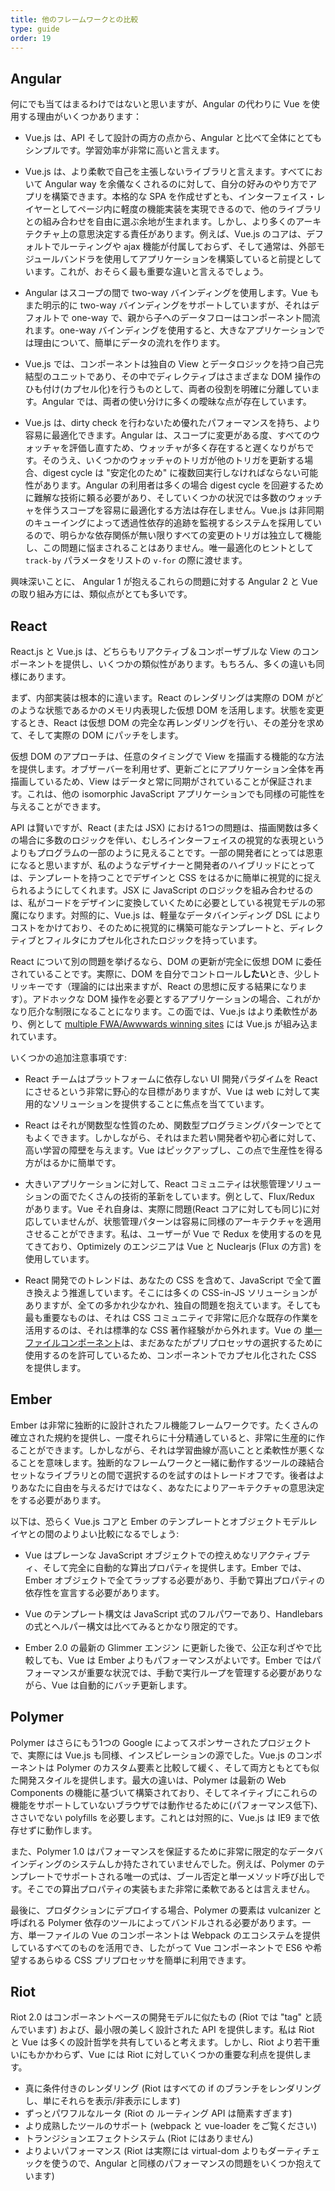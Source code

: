 ```yaml
---
title: 他のフレームワークとの比較
type: guide
order: 19
---
```


## Angular

何にでも当てはまるわけではないと思いますが、Angular の代わりに Vue を使用する理由がいくつかあります：

- Vue.js は、API そして設計の両方の点から、Angular と比べて全体にとてもシンプルです。学習効率が非常に高いと言えます。

- Vue.js は、より柔軟で自己を主張しないライブラリと言えます。すべてにおいて Angular way を余儀なくされるのに対して、自分の好みのやり方でアプリを構築できます。本格的な SPA を作成せずとも、インターフェイス・レイヤーとしてページ内に軽度の機能実装を実現できるので、他のライブラリとの組み合わせを自由に選ぶ余地が生まれます。しかし、より多くのアーキテクチャ上の意思決定する責任があります。例えば、Vue.js のコアは、デフォルトでルーティングや ajax 機能が付属しておらず、そして通常は、外部モジュールバンドラを使用してアプリケーションを構築していると前提としています。これが、おそらく最も重要な違いと言えるでしょう。

- Angular はスコープの間で two-way バインディングを使用します。Vue もまた明示的に two-way バインディングをサポートしていますが、それはデフォルトで one-way で、親から子へのデータフローはコンポーネント間流れます。one-way バインディングを使用すると、大きなアプリケーションでは理由について、簡単にデータの流れを作ります。

- Vue.js では、コンポーネントは独自の View とデータロジックを持つ自己完結型のユニットであり、その中でディレクティブはさまざまな DOM 操作のひも付け(カプセル化)を行うものとして、両者の役割を明確に分離しています。Angular では、両者の使い分けに多くの曖昧な点が存在しています。

- Vue.js は、dirty check を行わないため優れたパフォーマンスを持ち、より容易に最適化できます。Angular は、スコープに変更がある度、すべてのウォッチャを評価し直すため、ウォッチャが多く存在すると遅くなりがちです。そのうえ、いくつかのウォッチャのトリガが他のトリガを更新する場合、digest cycle は "安定化のため" に複数回実行しなければならない可能性があります。Angular の利用者は多くの場合 digest cycle を回避するために難解な技術に頼る必要があり、そしていくつかの状況では多数のウォッチャを伴うスコープを容易に最適化する方法は存在しません。Vue.js は非同期のキューイングによって透過性依存的追跡を監視するシステムを採用しているので、明らかな依存関係が無い限りすべての変更のトリガは独立して機能し、この問題に悩まされることはありません。唯一最適化のヒントとして `track-by` パラメータをリストの `v-for` の際に渡せます。

興味深いことに、 Angular 1 が抱えるこれらの問題に対する Angular 2 と Vue の取り組み方には、類似点がとても多いです。

## React

React.js と Vue.js は、どちらもリアクティブ＆コンポーザブルな View のコンポーネントを提供し、いくつかの類似性があります。もちろん、多くの違いも同様にあります。

まず、内部実装は根本的に違います。React のレンダリングは実際の DOM がどのような状態であるかのメモリ内表現した仮想 DOM を活用します。状態を変更するとき、React は仮想 DOM の完全な再レンダリングを行い、その差分を求めて、そして実際の DOM にパッチをします。

仮想 DOM のアプローチは、任意のタイミングで View を描画する機能的な方法を提供します。オブザーバーを利用せず、更新ごとにアプリケーション全体を再描画しているため、View はデータと常に同期がされていることが保証されます。これは、他の isomorphic JavaScript アプリケーションでも同様の可能性を与えることができます。

API は賢いですが、React (または JSX) における1つの問題は、描画関数は多くの場合に多数のロジックを伴い、むしろインターフェイスの視覚的な表現というよりもプログラムの一部のように見えることです。一部の開発者にとっては恩恵になると思いますが、私のようなデザイナーと開発者のハイブリッドにとっては、テンプレートを持つことでデザインと CSS をはるかに簡単に視覚的に捉えられるようにしてくれます。JSX に JavaScript のロジックを組み合わせるのは、私がコードをデザインに変換していくために必要としている視覚モデルの邪魔になります。対照的に、Vue.js は、軽量なデータバインディング DSL によりコストをかけており、そのために視覚的に構築可能なテンプレートと、ディレクティブとフィルタにカプセル化されたロジックを持っています。

React について別の問題を挙げるなら、DOM の更新が完全に仮想 DOM に委任されていることです。実際に、DOM を自分でコントロール**したい**とき、少しトリッキーです（理論的には出来ますが、React の思想に反する結果になります）。アドホックな DOM 操作を必要とするアプリケーションの場合、これがかなり厄介な制限になることになります。この面では、Vue.js はより柔軟性があり、例として [multiple FWA/Awwwards winning sites](https://github.com/vuejs/vue/wiki/Projects-Using-Vue.js#interactive-experiences) には Vue.js が組み込まれています。

いくつかの追加注意事項です:

- React チームはプラットフォームに依存しない UI 開発パラダイムを React にさせるという非常に野心的な目標がありますが、Vue は web に対して実用的なソリューションを提供することに焦点を当てています。

- React はそれが関数型な性質のため、関数型プログラミングパターンでとてもよくできます。しかしながら、それはまた若い開発者や初心者に対して、高い学習の障壁を与えます。Vue はピックアップし、この点で生産性を得る方がはるかに簡単です。

- 大きいアプリケーションに対して、React コミュニティは状態管理ソリューションの面でたくさんの技術的革新をしています。例として、Flux/Redux があります。Vue それ自身は、実際に問題(React コアに対しても同じ)に対応していませんが、状態管理パターンは容易に同様のアーキテクチャを適用させることができます。私は、ユーザーが Vue で Redux を使用するのを見てきており、Optimizely のエンジニアは Vue と Nuclearjs (Flux の方言) を使用しています。

- React 開発でのトレンドは、あなたの CSS を含めて、JavaScript で全て置き換えよう推進しています。そこには多くの CSS-in-JS ソリューションがありますが、全ての多かれ少なかれ、独自の問題を抱えています。そしても最も重要なものは、それは CSS コミュニティで非常に厄介な既存の作業を活用するのは、それは標準的な CSS 著作経験がから外れます。Vue の [単一ファイルコンポーネント](application.html#単一ファイルコンポーネント)は、まだあなたがプリプロセッサの選択するために使用するのを許可しているため、コンポーネントでカプセル化された CSS を提供します。

## Ember

Ember は非常に独断的に設計されたフル機能フレームワークです。たくさんの確立された規約を提供し、一度それらに十分精通していると、非常に生産的に作ることができます。しかしながら、それは学習曲線が高いことと柔軟性が悪くなることを意味します。独断的なフレームワークと一緒に動作するツールの疎結合セットなライブラリとの間で選択するのを試すのはトレードオフです。後者はよりあなたに自由を与えるだけではなく、あなたによりアーキテクチャの意思決定をする必要があります。

以下は、恐らく Vue.js コアと Ember のテンプレートとオブジェクトモデルレイヤとの間のよりよい比較になるでしょう:

- Vue はプレーンな JavaScript オブジェクトでの控えめなリアクティブティ、そして完全に自動的な算出プロパティを提供します。Ember では、Ember オブジェクトで全てラップする必要があり、手動で算出プロパティの依存性を宣言する必要があります。

- Vue のテンプレート構文は JavaScript 式のフルパワーであり、Handlebars の式とヘルパー構文は比べてみるとかなり限定的です。

- Ember 2.0 の最新の Glimmer エンジン に更新した後で、公正な利ざやで比較しても、Vue は Ember よりもパフォーマンスがよいです。Ember ではパフォーマンスが重要な状況では、手動で実行ループを管理する必要がありながら、Vue は自動的にバッチ更新します。

## Polymer

Polymer はさらにもう1つの Google によってスポンサーされたプロジェクトで、実際には Vue.js も同様、インスピレーションの源でした。Vue.js のコンポーネントは Polymer のカスタム要素と比較して緩く、そして両方ともとても似た開発スタイルを提供します。最大の違いは、Polymer は最新の Web Components の機能に基づいて構築されており、そしてネイティブにこれらの機能をサポートしていないブラウザでは動作せるために(パフォーマンス低下)、ささいでない polyfills を必要します。これとは対照的に、Vue.js は IE9 まで依存せずに動作します。

また、Polymer 1.0 はパフォーマンスを保証するために非常に限定的なデータバインディングのシステムしか持たされていませんでした。例えば、Polymer のテンプレートでサポートされる唯一の式は、ブール否定と単一メソッド呼び出しです。そこでの算出プロパティの実装もまた非常に柔軟であるとは言えません。

最後に、プロダクションにデプロイする場合、Polymer の要素は vulcanizer と呼ばれる Polymer 依存のツールによってバンドルされる必要があります。一方、単一ファイルの Vue のコンポーネントは Webpack のエコシステムを提供しているすべてのものを活用でき、したがって Vue コンポーネントで ES6 や希望するあらゆる CSS プリプロセッサを簡単に利用できます。

## Riot

Riot 2.0 はコンポーネントベースの開発モデルに似たもの (Riot では "tag" と読んでいます) および、最小限の美しく設計された API を提供します。私は Riot と Vue は多くの設計哲学を共有していると考えます。しかし、Riot より若干重いにもかかわらず、Vue には Riot に対していくつかの重要な利点を提供します。

- 真に条件付きのレンダリング (Riot はすべての if のブランチをレンダリングし、単にそれらを表示/非表示にします)
- ずっとパワフルなルータ (Riot の ルーティング API は簡素すぎます)
- より成熟したツールのサポート (webpack と vue-loader をご覧ください)
- トランジションエフェクトシステム (Riot にはありません)
- よりよいパフォーマンス (Riot は実際には virtual-dom よりもダーティチェックを使うので、Angular と同様のパフォーマンスの問題をいくつか抱えています)
